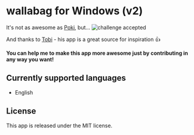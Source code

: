 wallabag for Windows (v2)
================
It's not as awesome as [Poki](http://pokiapp.com/), but...
![challenge accepted](https://aaronsoundguy.files.wordpress.com/2014/01/famous-characters-troll-face-challenge-accepted-256559.jpg)

And thanks to [Tobi](https://github.com/ceee) - his app is a great source for inspiration :+1:

**You can help me to make this app more awesome just by contributing in any way you want!**

## Currently supported languages
- English

## License
This app is released under the MIT license.
